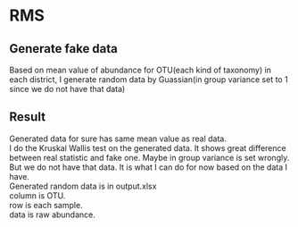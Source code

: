 # RMS
## Generate fake data
Based on mean value of abundance for OTU(each kind of taxonomy) in each district, I generate random data by Guassian(in group variance set to 1 since we do not have that data)
## Result
Generated data for sure has same mean value as real data.   
I do the Kruskal Wallis test on the generated data. It shows great difference between real statistic and fake one. Maybe in group variance is set wrongly. But we do not have that data. It is what I can do for now based on the data I have.   
Generated random data is in output.xlsx   
column is OTU.  
row is each sample.  
data is raw abundance.  
